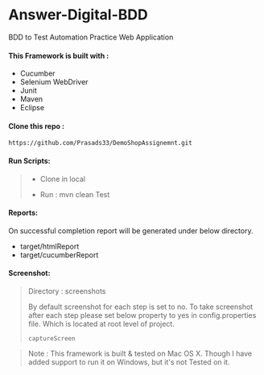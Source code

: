 # Answer-Digital-BDD

BDD to Test Automation Practice Web Application

#### This Framework is built with :

* Cucumber
* Selenium WebDriver
* Junit 
* Maven
* Eclipse


#### Clone this repo :
```github
https://github.com/Prasads33/DemoShopAssignemnt.git
```

#### Run Scripts:
> * Clone in local
> 
> * Run : mvn clean Test

#### Reports: 
On successful completion report will be generated under below directory.
* target/htmlReport
* target/cucumberReport

#### Screenshot:
> Directory : screenshots 
> 
> By default screenshot for each step is set to no. To take screenshot after each step please set below property to yes in config.properties file. Which is located at root level of project.
> ````
> captureScreen
> ````


>Note : This framework is built & tested on Mac OS X. Though I have added support to run it on Windows, but it's not Tested on it.
